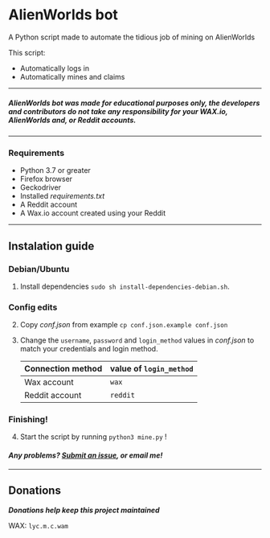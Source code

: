 # AlienWorlds bot 

A Python script made to automate the tidious job of mining on AlienWorlds

This script:
- Automatically logs in
- Automatically mines and claims


---
##### ***AlienWorlds bot*** was made for educational purposes only, the developers and contributors do not take any responsibility for your WAX.io, AlienWorlds and, or Reddit accounts.
---

### Requirements
- Python 3.7 or greater
- Firefox browser
- Geckodriver
- Installed _requirements.txt_
- A Reddit account
- A Wax.io account created using your Reddit

---

## Instalation guide
### Debian/Ubuntu

1. Install dependencies `sudo sh install-dependencies-debian.sh`.
### Config edits
2. Copy _conf.json_ from example `cp conf.json.example conf.json`
3. Change the `username`, `password` and `login_method` values in _conf.json_ to match your credentials and login method.

    | Connection method | value of `login_method` |
    | ----------------- | :---------------------- |
    | Wax account       | `wax`                   |
    | Reddit account    | `reddit`                |


### Finishing!
4. Start the script by running `python3 mine.py` !


#### *Any problems? [Submit an issue](https://gitlab.com/ZertyCraft/alienworlds-bot/-/issues/new), or email me!*
---

## Donations
***Donations help keep this project maintained***

WAX: `lyc.m.c.wam`